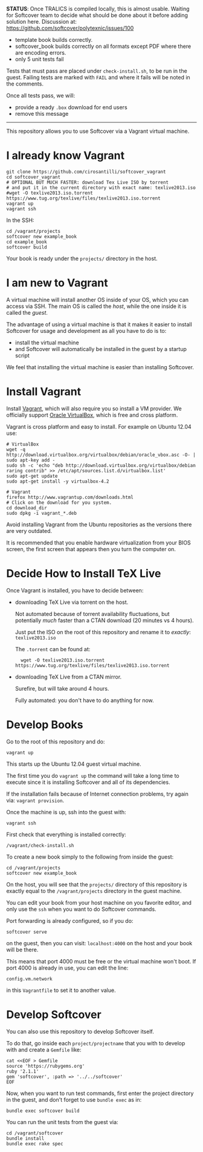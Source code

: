 **STATUS**: Once TRALICS is compiled locally, this is almost usable. Waiting for Softcover team to decide what should be done about it before adding solution here. Discussion at: https://github.com/softcover/polytexnic/issues/100 

- template book builds correctly.
- softcover_book builds correctly on all formats except PDF where there are encoding errors.
- only 5 unit tests fail

Tests that must pass are placed under `check-install.sh`, to be run in the guest. Failing tests are marked with `FAIL` and where it fails will be noted in the comments.

Once all tests pass, we will:

- provide a ready `.box` download for end users
- remove this message

---

This repository allows you to use Softcover via a Vagrant virtual machine.

# I already know Vagrant

    git clone https://github.com/cirosantilli/softcover_vagrant
    cd softcover_vagrant
    # OPTIONAL BUT MUCH FASTER: download Tex Live ISO by torrent
    # and put it in the current directory with exact name: texlive2013.iso
    #wget -O texlive2013.iso.torrent https://www.tug.org/texlive/files/texlive2013.iso.torrent
    vagrant up
    vagrant ssh

In the SSH:

    cd /vagrant/projects
    softcover new example_book
    cd example_book
    softcover build

Your book is ready under the `projects/` directory in the host.

# I am new to Vagrant

A virtual machine will install another OS inside of your OS, which you can access via SSH. The main OS is called the *host*, while the one inside it is called the *guest*.

The advantage of using a virtual machine is that it makes it easier to install Softcover for usage and development as all you have to do is to:

- install the virtual machine
- and Softcover will automatically be installed in the guest by a startup script

We feel that installing the virtual machine is easier than installing Softcover.

# Install Vagrant

Install [Vagrant](http://www.vagrantup.com/), which will also require you so install a VM provider. We officially support [Oracle VirtualBox](https://www.virtualbox.org/), which is free and cross platform.

Vagrant is cross platform and easy to install. For example on Ubuntu 12.04 use:

    # VirtualBox
    wget -q http://download.virtualbox.org/virtualbox/debian/oracle_vbox.asc -O- | sudo apt-key add -
    sudo sh -c 'echo "deb http://download.virtualbox.org/virtualbox/debian raring contrib" >> /etc/apt/sources.list.d/virtualbox.list'
    sudo apt-get update
    sudo apt-get install -y virtualbox-4.2

    # Vagrant
    firefox http://www.vagrantup.com/downloads.html
    # Click on the download for you system.
    cd download_dir
    sudo dpkg -i vagrant_*.deb

Avoid installing Vagrant from the Ubuntu repositories as the versions there are very outdated.

It is recommended that you enable hardware virtualization from your BIOS screen, the first screen that appears then you turn the computer on.

# Decide How to Install TeX Live

Once Vagrant is installed, you have to decide between:

- downloading TeX Live via torrent on the host.

    Not automated because of torrent availability fluctuations, but potentially *much* faster than a CTAN download (20 minutes vs 4 hours).

    Just put the ISO on the root of this repository and rename it to *exactly*: `texlive2013.iso`

    The `.torrent` can be found at:

        wget -O texlive2013.iso.torrent https://www.tug.org/texlive/files/texlive2013.iso.torrent

- downloading TeX Live from a CTAN mirror.

    Surefire, but will take around 4 hours.

    Fully automated: you don't have to do anything for now.

# Develop Books

Go to the root of this repository and do:

    vagrant up

This starts up the Ubuntu 12.04 guest virtual machine.

The first time you do `vagrant up` the command will take a long time to execute since it is installing Softcover and all of its dependencies.

If the installation fails because of Internet connection problems, try again via: `vagrant provision`.

Once the machine is up, ssh into the guest with:

    vagrant ssh

First check that everything is installed correctly:

    /vagrant/check-install.sh

To create a new book simply to the following from inside the guest:

    cd /vagrant/projects
    softcover new example_book

On the host, you will see that the `projects/` directory of this repository is exactly equal to the `/vagrant/projects` directory in the guest machine.

You can edit your book from your host machine on you favorite editor, and only use the `ssh` when you want to do Softcover commands.

Port forwarding is already configured, so if you do:

    softcover serve

on the guest, then you can visit: `localhost:4000` on the host and your book will be there.

This means that port 4000 must be free or the virtual machine won't boot. If port 4000 is already in use, you can edit the line:

    config.vm.network

in this `Vagrantfile` to set it to another value.

# Develop Softcover

You can also use this repository to develop Softcover itself.

To do that, go inside each `project/projectname` that you with to develop with and create a `Gemfile` like:

    cat <<EOF > Gemfile
    source 'https://rubygems.org'
    ruby '2.1.1'
    gem 'softcover', :path => '../../softcover'
    EOF

Now, when you want to run test commands, first enter the project directory in the guest, and don't forget to use `bundle exec` as in:

    bundle exec softcover build

You can run the unit tests from the guest via:

    cd /vagrant/softcover
    bundle install
    bundle exec rake spec
